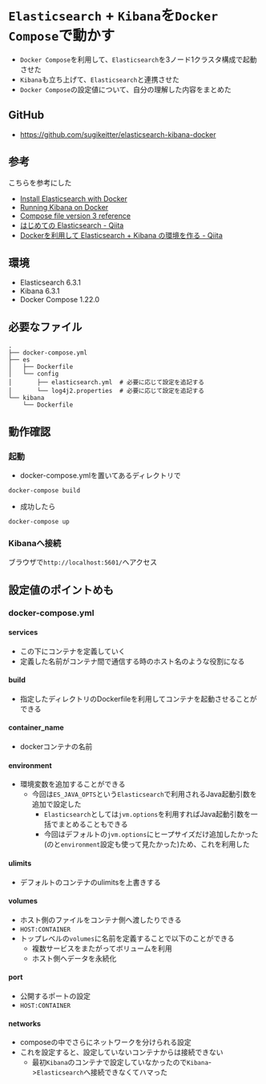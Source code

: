 # `Elasticsearch` + `Kibana`を`Docker Compose`で動かす

- `Docker Compose`を利用して、`Elasticsearch`を3ノード1クラスタ構成で起動させた
- `Kibana`も立ち上げて、`Elasticsearch`と連携させた
- `Docker Compose`の設定値について、自分の理解した内容をまとめた

## GitHub
- https://github.com/sugikeitter/elasticsearch-kibana-docker

## 参考
こちらを参考にした
- [Install Elasticsearch with Docker](https://www.elastic.co/guide/en/elasticsearch/reference/current/docker.html)
- [Running Kibana on Docker](https://www.elastic.co/guide/en/kibana/current/docker.html)
- [Compose file version 3 reference](https://docs.docker.com/compose/compose-file/)
- [はじめての Elasticsearch - Qiita](https://qiita.com/nskydiving/items/1c2dc4e0b9c98d164329)
- [Dockerを利用して Elasticsearch + Kibana の環境を作る - Qiita](https://qiita.com/akym03/items/f981a35a95598d7ab97b)

## 環境
- Elasticsearch 6.3.1
- Kibana 6.3.1
- Docker Compose 1.22.0

## 必要なファイル
```
.
├── docker-compose.yml
├── es
│   ├── Dockerfile
│   └── config
│       ├── elasticsearch.yml  # 必要に応じて設定を追記する
│       └── log4j2.properties  # 必要に応じて設定を追記する
└── kibana
    └── Dockerfile
```

## 動作確認

### 起動
- docker-compose.ymlを置いてあるディレクトリで
```
docker-compose build
```
- 成功したら
```
docker-compose up
```

### Kibanaへ接続
ブラウザで`http://localhost:5601/`へアクセス

## 設定値のポイントめも

### docker-compose.yml

#### services
- この下にコンテナを定義していく
- 定義した名前がコンテナ間で通信する時のホスト名のような役割になる

#### build
- 指定したディレクトリのDockerfileを利用してコンテナを起動させることができる

#### container_name
- dockerコンテナの名前

#### environment
- 環境変数を追加することができる
  - 今回は`ES_JAVA_OPTS`という`Elasticsearch`で利用されるJava起動引数を追加で設定した
    - `Elasticsearch`としては`jvm.options`を利用すればJava起動引数を一括でまとめることもできる
    - 今回はデフォルトの`jvm.options`にヒープサイズだけ追加したかった(のと`environment`設定も使って見たかった)ため、これを利用した

#### ulimits
- デフォルトのコンテナのulimitsを上書きする

#### volumes
- ホスト側のファイルをコンテナ側へ渡したりできる
- `HOST:CONTAINER`
- トップレベルの`volumes`に名前を定義することで以下のことができる
  - 複数サービスをまたがってボリュームを利用
  - ホスト側へデータを永続化

#### port
- 公開するポートの設定
- `HOST:CONTAINER`

#### networks
- composeの中でさらにネットワークを分けられる設定
- これを設定すると、設定していないコンテナからは接続できない
  - 最初`Kibana`のコンテナで設定していなかったので`Kibana`->`Elasticsearch`へ接続できなくてハマった
